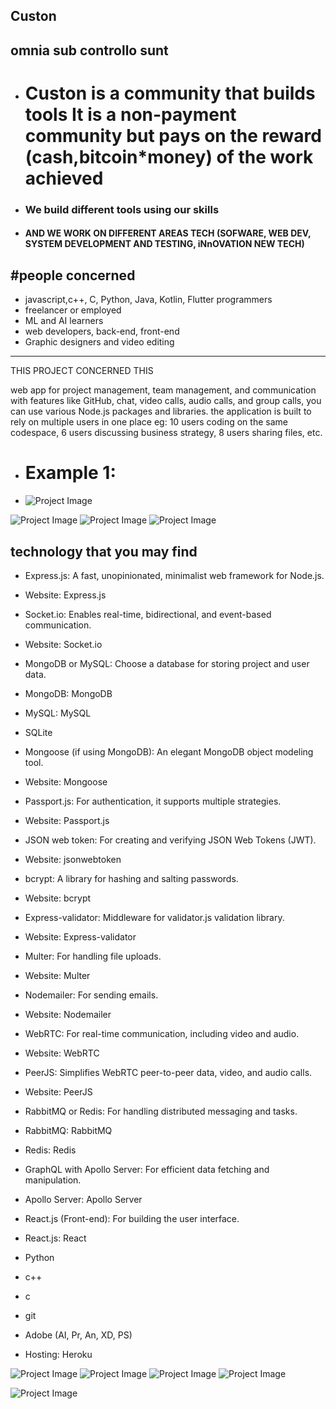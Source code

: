 ## Custon
omnia sub controllo sunt
-----------------------------------------------------------------------------------------------------------------
* # Custon is a community that builds tools It is a non-payment community but pays on the reward (cash,bitcoin*money) of the work achieved
* ### We build different tools using our skills         
* #### AND WE WORK ON DIFFERENT AREAS TECH  (SOFWARE, WEB DEV, SYSTEM DEVELOPMENT AND TESTING, iNnOVATION NEW TECH)

#people concerned
-------------------------------------
* javascript,c++, C, Python, Java, Kotlin, Flutter programmers
* freelancer or employed 
* ML and AI learners 
* web developers, back-end, front-end
* Graphic designers and video editing
------------------------------------------------------------------------------------------------------------------

THIS PROJECT CONCERNED THIS 

web app for project management, team management, and communication with features like GitHub, chat, video calls, audio calls, and group calls, you can use various Node.js packages and libraries.
the application is built to rely on multiple users in one place eg: 10 users coding on the same codespace, 6 users discussing business strategy, 8 users sharing files, etc.

* # Example 1:
* ![Project Image](images/image8.png)

![Project Image](images/image1.png)
![Project Image](images/image2.png)
![Project Image](images/image3.png)



technology that you may find
------------------------------

* Express.js: A fast, unopinionated, minimalist web framework for Node.js.

* Website: Express.js
* Socket.io: Enables real-time, bidirectional, and event-based communication.

* Website: Socket.io
* MongoDB or MySQL: Choose a database for storing project and user data.

* MongoDB: MongoDB
* MySQL: MySQL
* SQLite
* Mongoose (if using MongoDB): An elegant MongoDB object modeling tool.

* Website: Mongoose
* Passport.js: For authentication, it supports multiple strategies.

* Website: Passport.js
* JSON web token: For creating and verifying JSON Web Tokens (JWT).

* Website: jsonwebtoken
* bcrypt: A library for hashing and salting passwords.

* Website: bcrypt
* Express-validator: Middleware for validator.js validation library.

* Website: Express-validator
* Multer: For handling file uploads.

* Website: Multer
* Nodemailer: For sending emails.

* Website: Nodemailer
* WebRTC: For real-time communication, including video and audio.

* Website: WebRTC
* PeerJS: Simplifies WebRTC peer-to-peer data, video, and audio calls.

* Website: PeerJS
* RabbitMQ or Redis: For handling distributed messaging and tasks.

* RabbitMQ: RabbitMQ
* Redis: Redis
* GraphQL with Apollo Server: For efficient data fetching and manipulation.

* Apollo Server: Apollo Server
* React.js (Front-end): For building the user interface.

* React.js: React

* Python 
* c++
* c
* git
* Adobe (AI, Pr, An, XD, PS)

* Hosting: Heroku

![Project Image](images/image4.png)
![Project Image](images/image5.png)
![Project Image](images/image6.png)
![Project Image](images/image7.png)

![Project Image](images/image8.png)

